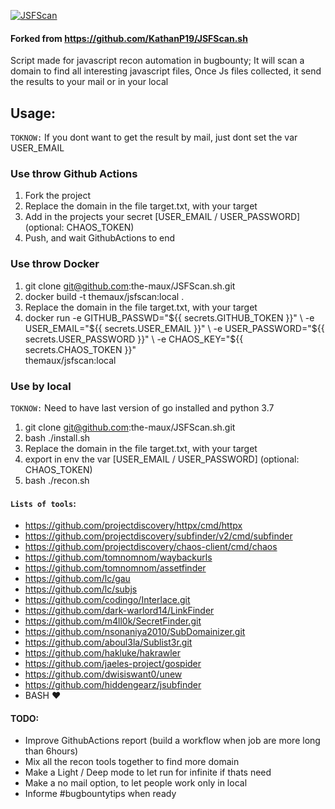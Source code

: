 [![JSFScan](https://github.com/the-maux/JSFScan.sh/actions/workflows/jsfs_recon.yml/badge.svg)](https://github.com/the-maux/JSFScan.sh/actions/workflows/jsfs_recon.yml)  
#### Forked from https://github.com/KathanP19/JSFScan.sh 

Script made for javascript recon automation in bugbounty;
It will scan a domain to find all interesting javascript files,
Once Js files collected, it send the results to your mail or in your local

## Usage:

`TOKNOW:` If you dont want to get the result by mail, just dont set the var USER_EMAIL

### Use throw Github Actions 
1. Fork the project
2. Replace the domain in the file target.txt, with your target
3. Add in the projects your secret [USER_EMAIL / USER_PASSWORD] (optional: CHAOS_TOKEN)
3. Push, and wait GithubActions to end

### Use throw Docker
1. git clone git@github.com:the-maux/JSFScan.sh.git
2. docker build -t themaux/jsfscan:local .
3. Replace the domain in the file target.txt, with your target
4. docker run -e GITHUB_PASSWD="${{ secrets.GITHUB_TOKEN }}" \ 
        -e USER_EMAIL="${{ secrets.USER_EMAIL }}" \ 
        -e USER_PASSWORD="${{ secrets.USER_PASSWORD }}" \
        -e CHAOS_KEY="${{ secrets.CHAOS_TOKEN }}" \
        themaux/jsfscan:local

### Use by local 
`TOKNOW:` Need to have last version of go installed and python 3.7
1. git clone git@github.com:the-maux/JSFScan.sh.git
2. bash ./install.sh
3. Replace the domain in the file target.txt, with your target
4. export in env the var [USER_EMAIL / USER_PASSWORD] (optional: CHAOS_TOKEN)
5. bash ./recon.sh

#### `Lists of tools`: 
- https://github.com/projectdiscovery/httpx/cmd/httpx
- https://github.com/projectdiscovery/subfinder/v2/cmd/subfinder
- https://github.com/projectdiscovery/chaos-client/cmd/chaos
- https://github.com/tomnomnom/waybackurls
- https://github.com/tomnomnom/assetfinder
- https://github.com/lc/gau
- https://github.com/lc/subjs
- https://github.com/codingo/Interlace.git
- https://github.com/dark-warlord14/LinkFinder
- https://github.com/m4ll0k/SecretFinder.git
- https://github.com/nsonaniya2010/SubDomainizer.git
- https://github.com/aboul3la/Sublist3r.git
- https://github.com/hakluke/hakrawler
- https://github.com/jaeles-project/gospider
- https://github.com/dwisiswant0/unew
- https://github.com/hiddengearz/jsubfinder
- BASH :heart:


#### TODO:
- Improve GithubActions report (build a workflow when job are more long than 6hours)
- Mix all the recon tools together to find more domain
- Make a Light / Deep mode to let run for infinite if thats need
- Make a no mail option, to let people work only in local
- Informe #bugbountytips when ready 